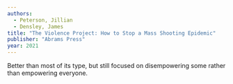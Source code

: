 ```yaml
---
authors:
  - Peterson, Jillian
  - Densley, James
title: "The Violence Project: How to Stop a Mass Shooting Epidemic"
publisher: "Abrams Press"
year: 2021
---
```


Better than most of its type, but still focused on disempowering some
rather than empowering everyone.

